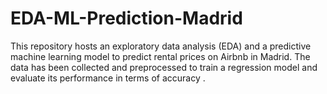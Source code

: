 # EDA-ML-Prediction-Madrid
This repository hosts an exploratory data analysis (EDA) and a predictive machine learning model to predict rental prices on Airbnb in Madrid. The data has been collected and preprocessed to train a regression model and evaluate its performance in terms of accuracy .
